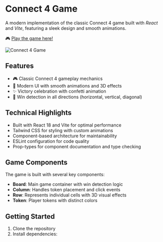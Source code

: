 # Connect 4 Game

A modern implementation of the classic Connect 4 game built with *React* and *Vite*, featuring a sleek design and smooth animations.

🎮 [Play the game here!](https://andryalexis.github.io/Connect4/)

![Connect 4 Game](./game-screenshot.png) <!-- Consider adding a screenshot of your game -->

## Features

- 🎮 Classic Connect 4 gameplay mechanics
- 🎨 Modern UI with smooth animations and 3D effects
- ✨ Victory celebration with confetti animation
- 🎯 Win detection in all directions (horizontal, vertical, diagonal)

## Technical Highlights

- Built with React 18 and Vite for optimal performance
- Tailwind CSS for styling with custom animations
- Component-based architecture for maintainability
- ESLint configuration for code quality
- Prop-types for component documentation and type checking

## Game Components

The game is built with several key components:

- **Board**: Main game container with win detection logic
- **Column**: Handles token placement and click events
- **Row**: Represents individual cells with 3D visual effects
- **Token**: Player tokens with distinct colors

## Getting Started

1. Clone the repository
2. Install dependencies:
